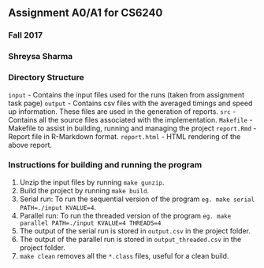 ## Assignment A0/A1 for CS6240
### Fall 2017
### Shreysa Sharma 

### Directory Structure 
`input` - Contains the input files used for the runs (taken from assignment task page)
`output` - Contains csv files with the averaged timings and speed up information. These files are used in the generation of reports. 
`src` - Contains all the source files associated with the implementation. 
`Makefile` - Makefile to assist in building, running and managing the project
`report.Rmd` - Report file in R-Markdown format. 
`report.html` - HTML rendering of the above report.

### Instructions for building and running the program

1. Unzip the input files by running `make gunzip`.
2. Build the project by running `make build`.
3. Serial run: To run the sequential version of the program `eg. make serial PATH=./input KVALUE=4`.
4. Parallel run: To run the threaded version of the program `eg. make parallel PATH=./input KVALUE=4 THREADS=4`
5. The output of the serial run is stored in `output.csv` in the project folder. 
6. The output of the parallel run is stored in `output_threaded.csv` in the project folder.
7. `make clean` removes all the `*.class` files, useful for a clean build. 

